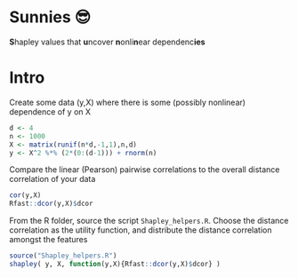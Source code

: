 # Sunnies :sunglasses:
**S**hapley values that **u**ncover **n**onli**n**ear dependenc**ies**


# Intro
Create some data (y,X) where there is some (possibly nonlinear) dependence of y on X
```r
d <- 4
n <- 1000
X <- matrix(runif(n*d,-1,1),n,d)
y <- X^2 %*% (2*(0:(d-1))) + rnorm(n)
```

Compare the linear (Pearson) pairwise correlations to the overall distance correlation of your data
```r
cor(y,X)
Rfast::dcor(y,X)$dcor
```

From the R folder, source the script `Shapley_helpers.R`. Choose the distance correlation as the utility function, and distribute the distance correlation amongst the features
```r
source("Shapley_helpers.R")
shapley( y, X, function(y,X){Rfast::dcor(y,X)$dcor} )
```
